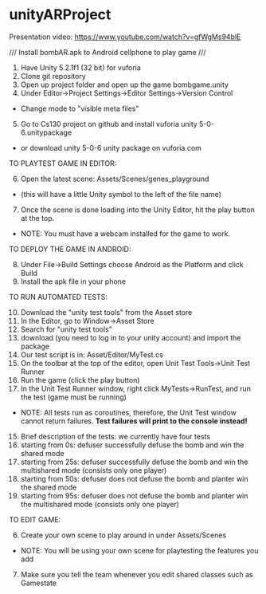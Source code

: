 # unityARProject

Presentation video: https://www.youtube.com/watch?v=gfWgMs94blE

///
Install bombAR.apk to Android cellphone to play game
///

1. Have Unity 5.2.1f1 (32 bit) for vuforia
2. Clone git repository
3. Open up project folder and open up the game bombgame.unity
4. Under Editor->Project Settings->Editor Settings->Version Control
  * Change mode to "visible meta files"
5. Go to Cs130 project on github and install vuforia unity 5-0-6.unitypackage 
  * or download unity 5-0-6 unity package on vuforia.com 

TO PLAYTEST GAME IN EDITOR:

6. Open the latest scene: Assets/Scenes/genes_playground
  * (this will have a little Unity symbol to the left of the file name)
7. Once the scene is done loading into the Unity Editor, hit the play button at the top.
  * NOTE: You must have a webcam installed for the game to work.

TO DEPLOY THE GAME IN ANDROID:

8. Under File->Build Settings choose Android as the Platform and click Build
9. Install the apk file in your phone

      
TO RUN AUTOMATED TESTS:

10. Download the "unity test tools" from the Asset store
  1. In the Editor, go to Window->Asset Store
  2. Search for "unity test tools"
  3. download (you need to log in to your unity account) and import the package
11. Our test script is in: Asset/Editor/MyTest.cs
12. On the toolbar at the top of the editor, open Unit Test Tools->Unit Test Runner
13. Run the game (click the play button)
14. In the Unit Test Runner window, right click MyTests->RunTest, and run the test (game must be running)
  * NOTE: All tests run as coroutines, therefore, the Unit Test window cannot return failures. **Test failures will print to the console instead!**
15. Brief description of the tests: we currently have four tests
16. starting from 0s: defuser successfully defuse the bomb and win the shared mode
17. starting from 25s: defuser successfully defuse the bomb and win the multishared mode (consists only one player)
18. starting from 50s: defuser does not defuse the bomb and planter win the shared mode
19. starting from 95s: defuser does not defuse the bomb and planter win the multishared mode (consists only one player)

TO EDIT GAME:

6. Create your own scene to play around in under Assets/Scenes
  * NOTE: You will be using your own scene for playtesting the features you add
7. Make sure you tell the team whenever you edit shared classes such as Gamestate

